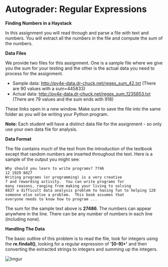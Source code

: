 # Autograder: Regular Expressions

**Finding Numbers in a Haystack**

In this assignment you will read through and parse a file with text and numbers. You will extract all the numbers in the file and compute the sum of the numbers.

**Data Files**

We provide two files for this assignment. One is a sample file where we give you the sum for your testing and the other is the actual data you need to process for the assignment.

- Sample data: http://py4e-data.dr-chuck.net/regex_sum_42.txt (There are 90 values with a sum=445833)
- Actual data: http://py4e-data.dr-chuck.net/regex_sum_1235853.txt (There are 79 values and the sum ends with 918)

These links open in a new window. Make sure to save the file into the same folder as you will be writing your Python program. 

**Note:** Each student will have a distinct data file for the assignment - so only use your own data file for analysis.

**Data Format**

The file contains much of the text from the introduction of the textbook except that random numbers are inserted throughout the text. Here is a sample of the output you might see:

```
Why should you learn to write programs? 7746
12 1929 8827
Writing programs (or programming) is a very creative 
7 and rewarding activity.  You can write programs for 
many reasons, ranging from making your living to solving
8837 a difficult data analysis problem to having fun to helping 128
someone else solve a problem.  This book assumes that 
everyone needs to know how to program ...
```

The sum for the sample text above is **27486**. The numbers can appear anywhere in the line. There can be any number of numbers in each line (including none).

**Handling The Data**

The basic outline of this problem is to read the file, look for integers using the **re.findall()**, looking for a regular expression of **'[0-9]+'** and then converting the extracted strings to integers and summing up the integers.

![Imgur](https://imgur.com/5Dhx2dL.png)
